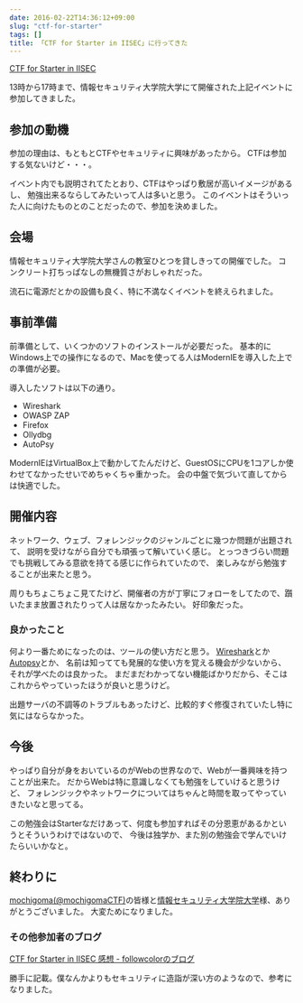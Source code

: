 ```yaml
---
date: 2016-02-22T14:36:12+09:00
slug: "ctf-for-starter"
tags: []
title: 「CTF for Starter in IISEC」に行ってきた
---
```


[CTF for Starter in IISEC](https://atnd.org/events/74688)

13時から17時まで、情報セキュリティ大学院大学にて開催された上記イベントに参加してきました。

## 参加の動機

参加の理由は、もともとCTFやセキュリティに興味があったから。
CTFは参加する気ないけど・・・。

イベント内でも説明されてたとおり、CTFはやっぱり敷居が高いイメージがあるし、
勉強出来るならしてみたいって人は多いと思う。
このイベントはそういった人に向けたものとのことだったので、参加を決めました。

## 会場

情報セキュリティ大学院大学さんの教室ひとつを貸しきっての開催でした。
コンクリート打ちっぱなしの無機質さがおしゃれだった。

流石に電源だとかの設備も良く、特に不満なくイベントを終えられました。

## 事前準備

前準備として、いくつかのソフトのインストールが必要だった。
基本的にWindows上での操作になるので、Macを使ってる人はModernIEを導入した上での準備が必要。

導入したソフトは以下の通り。

* Wireshark
* OWASP ZAP
* Firefox
* Ollydbg
* AutoPsy

ModernIEはVirtualBox上で動かしてたんだけど、GuestOSにCPUを1コアしか使わせてなかったせいでめちゃくちゃ重かった。
会の中盤で気づいて直してからは快適でした。

## 開催内容

ネットワーク、ウェブ、フォレンジックのジャンルごとに幾つか問題が出題されて、
説明を受けながら自分でも頑張って解いていく感じ。
とっつきづらい問題でも挑戦してみる意欲を持てる感じに作られていたので、
楽しみながら勉強することが出来たと思う。

周りもちょこちょこ見てたけど、開催者の方が丁寧にフォローをしてたので、躓いたまま放置されたりって人は居なかったみたい。
好印象だった。

### 良かったこと

何より一番ためになったのは、ツールの使い方だと思う。
[Wireshark](https://www.wireshark.org/)とか[Autopsy](http://www.sleuthkit.org/autopsy/)とか、
名前は知ってても発展的な使い方を覚える機会が少ないから、それが学べたのは良かった。
まだまだわかってない機能ばかりだから、そこはこれからやっていったほうが良いと思うけど。

出題サーバの不調等のトラブルもあったけど、比較的すぐ修復されていたし特に気にはならなかった。

## 今後

やっぱり自分が身をおいているのがWebの世界なので、Webが一番興味を持つことが出来た。
だからWebは特に意識しなくても勉強をしていけると思うけど、
フォレンジックやネットワークについてはちゃんと時間を取ってやっていきたいなと思ってる。

この勉強会はStarterなだけあって、何度も参加すればその分恩恵があるかというとそういうわけではないので、
今後は独学か、また別の勉強会で学んでいけたらいいかなと。

## 終わりに

[mochigoma(@mochigomaCTF)](https://twitter.com/mochigomactf)の皆様と[情報セキュリティ大学院大学](https://www.iisec.ac.jp/)様、ありがとうございました。
大変ためになりました。

### その他参加者のブログ

[CTF for Starter in IISEC 感想 - followcolorのブログ](http://followcolor.hatenadiary.jp/entry/2016/02/21/221917)

勝手に記載。僕なんかよりもセキュリティに造詣が深い方のようなので、参考になりました。

